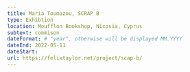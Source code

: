```yaml
---
title: Maria Toumazou, SCRAP B 
type: Exhibtion
location: Moufflon Bookshop, Nicosia, Cyprus
subtext: commison
dateFormat: # "year", otherwise will be displayed MM.YYYY
dateEnd: 2022-05-11
dateStart:
url: https://felixtaylor.net/project/scap-b/
---
```

